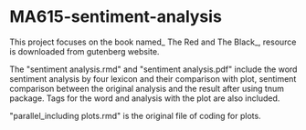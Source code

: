 # MA615-sentiment-analysis

This project focuses on the book named_ The Red and The Black_, resource is downloaded from gutenberg website. 

The "sentiment analysis.rmd" and "sentiment analysis.pdf" include the word sentiment analysis by four lexicon and their comparison with plot, sentiment comparison between the original analysis and the result after using tnum package. Tags for the word and analysis with the plot are also included. 

"parallel_including plots.rmd" is the original file of coding for plots. 
